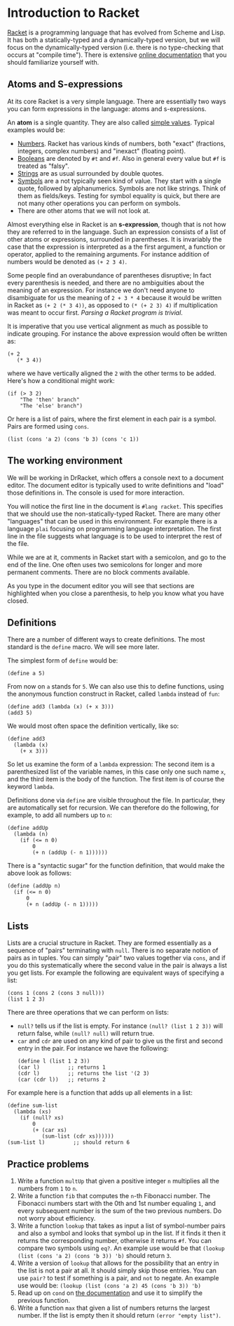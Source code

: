 # Introduction to Racket

[Racket](https://racket-lang.org/) is a programming language that has evolved from Scheme and Lisp. It has both a statically-typed and a dynamically-typed version, but we will focus on the dynamically-typed version (i.e. there is no type-checking that occurs at "compile time"). There is extensive [online documentation](https://docs.racket-lang.org/) that you should familiarize yourself with.

## Atoms and S-expressions

At its core Racket is a very simple language. There are essentially two ways you can form expressions in the language: atoms and s-expressions.

An **atom** is a single quantity. They are also called [simple values](https://docs.racket-lang.org/guide/Simple_Values.html). Typical examples would be:

- [Numbers](https://docs.racket-lang.org/guide/numbers.html). Racket has various kinds of numbers, both "exact" (fractions, integers, complex numbers) and "inexact" (floating point).
- [Booleans](https://docs.racket-lang.org/guide/booleans.html) are denoted by `#t` and `#f`. Also in general every value but `#f` is treated as "falsy".
- [Strings](https://docs.racket-lang.org/guide/strings.html) are as usual surrounded by double quotes.
- [Symbols](https://docs.racket-lang.org/guide/symbols.html) are a not typically seen kind of value. They start with a single quote, followed by alphanumerics. Symbols are not like strings. Think of them as fields/keys. Testing for symbol equality is quick, but there are not many other operations you can perform on symbols.
- There are other atoms that we will not look at.

Almost everything else in Racket is an **s-expression**, though that is not how they are referred to in the language. Such an expression consists of a list of other atoms or expressions, surrounded in parentheses. It is invariably the case that the expression is interpreted as a the first argument, a function or operator, applied to the remaining arguments. For instance addition of numbers would be denoted as `(+ 2 3 4)`.

Some people find an overabundance of parentheses disruptive; In fact every parenthesis is needed, and there are no ambiguities about the meaning of an expression. For instance we don't need anyone to disambiguate for us the meaning of `2 + 3 * 4` because it would be written in Racket as `(+ 2 (* 3 4))`, as opposed to `(* (+ 2 3) 4)` if multiplication was meant to occur first. *Parsing a Racket program is trivial*.

It is imperative that you use vertical alignment as much as possible to indicate grouping. For instance the above expression would often be written as:
```
(+ 2
   (* 3 4))
```
where we have vertically aligned the `2` with the other terms to be added. Here's how a conditional might work:
```
(if (> 3 2)
    "The 'then' branch"
    "The 'else' branch")
```
Or here is a list of pairs, where the first element in each pair is a symbol. Pairs are formed using `cons`.
```
(list (cons 'a 2) (cons 'b 3) (cons 'c 1))
```

## The working environment

We will be working in DrRacket, which offers a console next to a document editor. The document editor is typically used to write definitions and "load" those definitions in. The console is used for more interaction.

You will notice the first line in the document is `#lang racket`. This specifies that we should use the non-statically-typed Racket. There are many other "languages" that can be used in this environment. For example there is a language `plai` focusing on programming language interpretation. The first line in the file suggests what language is to be used to interpret the rest of the file.

While we are at it, comments in Racket start with a semicolon, and go to the end of the line. One often uses two semicolons for longer and more permanent comments. There are no block comments available.

As you type in the document editor you will see that sections are highlighted when you close a parenthesis, to help you know what you have closed.

## Definitions

There are a number of different ways to create definitions. The most standard is the `define` macro. We will see more later.

The simplest form of `define` would be:
```
(define a 5)
```
From now on `a` stands for `5`. We can also use this to define functions, using the anonymous function construct in Racket, called `lambda` instead of `fun`:
```
(define add3 (lambda (x) (+ x 3)))
(add3 5)
```
We would most often space the definition vertically, like so:
```
(define add3
  (lambda (x)
    (+ x 3)))
```

So let us examine the form of a `lambda` expression: The second item is a parenthesized list of the variable names, in this case only one such name `x`, and the third item is the body of the function. The first item is of course the keyword `lambda`.

Definitions done via `define` are visible throughout the file. In particular, they are automatically set for recursion. We can therefore do the following, for example, to add all numbers up to `n`:
```
(define addUp
  (lambda (n)
    (if (<= n 0)
        0
        (+ n (addUp (- n 1))))))
```
There is a "syntactic sugar" for the function definition, that would make the above look as follows:
```
(define (addUp n)
  (if (<= n 0)
      0
      (+ n (addUp (- n 1)))))
```

## Lists

Lists are a crucial structure in Racket. They are formed essentially as a sequence of "pairs" terminating with `null`. There is no separate notion of pairs as in tuples. You can simply "pair" two values together via `cons`, and if you do this systematically where the second value in the pair is always a list you get lists. For example the following are equivalent ways of specifying a list:
```
(cons 1 (cons 2 (cons 3 null)))
(list 1 2 3)
```

There are three operations that we can perform on lists:

- `null?` tells us if the list is empty. For instance `(null? (list 1 2 3))` will return false, while `(null? null)` will return true.
- `car` and `cdr` are used on any kind of pair to give us the first and second entry in the pair. For instance we have the following:
    ```
    (define l (list 1 2 3))
    (car l)         ;; returns 1
    (cdr l)         ;; returns the list '(2 3)
    (car (cdr l))   ;; returns 2
    ```

For example here is a function that adds up all elements in a list:
```
(define sum-list
  (lambda (xs)
    (if (null? xs)
        0
        (+ (car xs)
           (sum-list (cdr xs))))))
(sum-list l)         ;; should return 6
```

## Practice problems

1. Write a function `multUp` that given a positive integer `n` multiplies all the numbers from `1` to `n`.
2. Write a function `fib` that computes the `n`-th Fibonacci number. The Fibonacci numbers start with the 0th and 1st number equaling `1`, and every subsequent number is the sum of the two previous numbers. Do not worry about efficiency.
3. Write a function `lookup` that takes as input a list of symbol-number pairs and also a symbol and looks that symbol up in the list. If it finds it then it returns the corresponding number, otherwise it returns `#f`. You can compare two symbols using `eq?`. An example use would be that `(lookup (list (cons 'a 2) (cons 'b 3)) 'b)` should return `3`.
4. Write a version of `lookup` that allows for the possibility that an entry in the list is not a pair at all. It should simply skip those entries. You can use `pair?` to test if something is a pair, and `not` to negate. An example use would be: `(lookup (list (cons 'a 2) 45 (cons 'b 3)) 'b)`
5. Read up on `cond` on [the documentation](https://docs.racket-lang.org/guide/conditionals.html#%28part._cond%29) and use it to simplify the previous function.
6. Write a function `max` that given a list of numbers returns the largest number. If the list is empty then it should return `(error "empty list")`.
